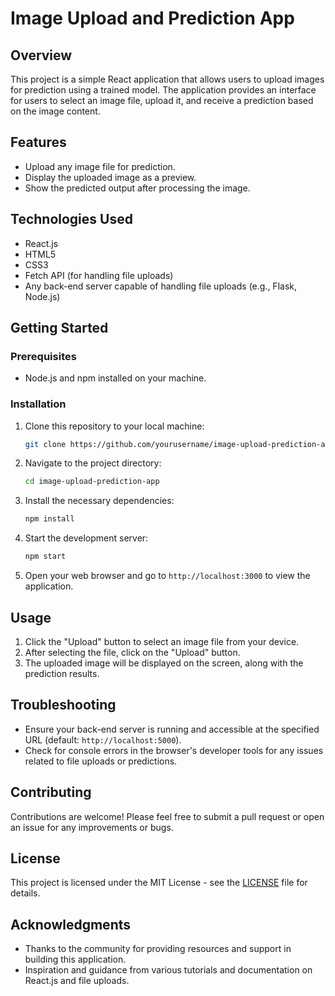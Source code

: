 
# Image Upload and Prediction App

## Overview

This project is a simple React application that allows users to upload images for prediction using a trained model. The application provides an interface for users to select an image file, upload it, and receive a prediction based on the image content.

## Features

- Upload any image file for prediction.
- Display the uploaded image as a preview.
- Show the predicted output after processing the image.

## Technologies Used

- React.js
- HTML5
- CSS3
- Fetch API (for handling file uploads)
- Any back-end server capable of handling file uploads (e.g., Flask, Node.js)

## Getting Started

### Prerequisites

- Node.js and npm installed on your machine.

### Installation

1. Clone this repository to your local machine:
   ```bash
   git clone https://github.com/yourusername/image-upload-prediction-app.git
   ```

2. Navigate to the project directory:
   ```bash
   cd image-upload-prediction-app
   ```

3. Install the necessary dependencies:
   ```bash
   npm install
   ```

4. Start the development server:
   ```bash
   npm start
   ```

5. Open your web browser and go to `http://localhost:3000` to view the application.

## Usage

1. Click the "Upload" button to select an image file from your device.
2. After selecting the file, click on the "Upload" button.
3. The uploaded image will be displayed on the screen, along with the prediction results.

## Troubleshooting

- Ensure your back-end server is running and accessible at the specified URL (default: `http://localhost:5000`).
- Check for console errors in the browser's developer tools for any issues related to file uploads or predictions.

## Contributing

Contributions are welcome! Please feel free to submit a pull request or open an issue for any improvements or bugs.

## License

This project is licensed under the MIT License - see the [LICENSE](LICENSE) file for details.

## Acknowledgments

- Thanks to the community for providing resources and support in building this application.
- Inspiration and guidance from various tutorials and documentation on React.js and file uploads.
